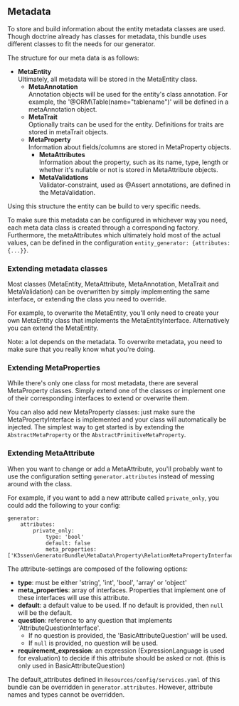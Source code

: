 Metadata
----

To store and build information about the entity metadata classes are used. 
Though doctrine already has classes for metadata, this bundle uses different classes to fit the
needs for our generator.

The structure for our meta data is as follows:

* **MetaEntity**  
  Ultimately, all metadata will be stored in the MetaEntity class. 
    * **MetaAnnotation**  
       Annotation objects will be used for the entity's class annotation.
       For example, the '@ORM\Table(name="tablename")' will be defined in
       a metaAnnotation object.
    * **MetaTrait**  
       Optionally traits can be used for the entity. Definitions for traits
       are stored in metaTrait objects.   
    * **MetaProperty**  
       Information about fields/columns are stored in MetaProperty objects.
        * **MetaAttributes**  
        Information about the property, such as its name, type, length or whether it's nullable
        or not is stored in MetaAttribute objects.
        * **MetaValidations**  
        Validator-constraint, used as @Assert annotations, are defined in the MetaValidation.

Using this structure the entity can be build to very specific needs.

To make sure this metadata can be configured in whichever way you need, each meta data class
is created through a corresponding factory. 
Furthermore, the metaAttributes which ultimately hold most of the actual values, can be defined
in the configuration `entity_generator: {attributes: {...}}`.

### Extending metadata classes

Most classes (MetaEntity, MetaAttribute, MetaAnnotation, MetaTrait and MetaValidation)
can be overwritten by simply implementing the same interface, or extending the class you need to override.

For example, to overwrite the MetaEntity, you'll only need to create your own MetaEntity class
that implements the MetaEntityInterface. Alternatively you can extend
the MetaEntity.

Note: a lot depends on the metadata. To overwrite metadata, 
you need to make sure that you really know what you're doing. 

### Extending MetaProperties

While there's only one class for most metadata, there are several MetaProperty classes. Simply extend one
of the classes or implement one of their corresponding interfaces to extend or overwrite them. 

You can also add new MetaProperty classes: just make sure the MetaPropertyInterface is implemented
and your class will automatically be injected. 
The simplest way to get started is by extending the `AbstractMetaProperty` or the
`AbstractPrimitiveMetaProperty`.

### Extending MetaAttribute

When you want to change or add a MetaAttribute, you'll probably want to use the configuration
setting `generator.attributes` instead of messing around with the class.

For example, if you want to add a new attribute called `private_only`, you could add the
following to your config:

    generator:
        attributes:
            private_only:
                type: 'bool'
                default: false
                meta_properties: ['K3ssen\GeneratorBundle\MetaData\Property\RelationMetaPropertyInterface']

The attribute-settings are composed of the following options:

- **type**: must be either 'string', 'int', 'bool', 'array' or 'object'
- **meta_properties**: array of interfaces. Properties that implement one of these interfaces will use this attribute.
- **default**: a default value to be used. If no default is provided, then `null` will be the default.
- **question**: reference to any question that implements 'AttributeQuestionInterface'. 
    - If no question is provided, the 'BasicAttributeQuestion' will be used.
    - If `null` is provided, no question will be used.
- **requirement_expression**: an expression (ExpressionLanguage is used for evaluation) to decide if this attribute should be
    asked or not. (this is only used in BasicAttributeQuestion)
    
    
The default_attributes defined in `Resources/config/services.yaml` of this bundle can be
overridden in `generator.attributes`. However, attribute names and types
cannot be overridden.